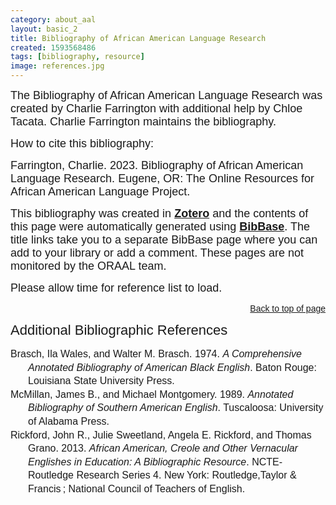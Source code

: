 ```yaml
---
category: about_aal
layout: basic_2
title: Bibliography of African American Language Research
created: 1593568486
tags: [bibliography, resource]
image: references.jpg
---
```

<p><span style="font-size:18px;"><span style="font-family:Arial,Helvetica,sans-serif;">The Bibliography of African American Language Research was created by Charlie Farrington with additional help by Chloe Tacata. Charlie Farrington maintains the bibliography. </span></span></p><p><span style="font-size:18px;"><span style="font-family:Arial,Helvetica,sans-serif;">How to cite this bibliography:</span></span></p><p><span style="font-size:18px;"><span style="font-family:Arial,Helvetica,sans-serif;">Farrington, Charlie. 2023. Bibliography of African American Language Research. </span></span><span style="font-family:Arial,Helvetica,sans-serif;"><span style="font-size:18px;">Eugene, OR: The Online Resources for African American Language Project.</span></span></p><p><span style="font-family:Arial,Helvetica,sans-serif;"><span style="font-size:18px;">This bibliography was created in <strong><a href="https://www.zotero.org/" target="_blank">Zotero</a></strong> and the contents of this page were automatically generated using <a href="https://bibbase.org/" target="_blank"><strong>BibBase</strong></a>. The title links take you to a separate BibBase page where you can add to your library or add a comment. These pages are not monitored by the ORAAL team.</span></span></p><p><span style="font-family:Arial,Helvetica,sans-serif;"><span style="font-size:18px;">Please allow time for reference list to load.</span></span></p> <script src="https://bibbase.org/show?bib=https%3A%2F%2Fbibbase.org%2Fzotero%2FCorpusAAL&jsonp=1"></script><p style="text-align: right;"><span style="font-family:Arial,Helvetica,sans-serif;"><a href="#top">Back to top of page</a></span></p><p><span style="font-size:22px;"><span style="font-family:Trebuchet MS,Helvetica,sans-serif;">Additional Bibliographic References</span></span></p><div class="csl-bib-body" style="line-height: 1.35; margin-left: 2em; text-indent:-2em;"><div class="csl-entry"><span style="font-size:16px;"><span style="font-family:Arial,Helvetica,sans-serif;">Brasch, Ila Wales, and Walter M. Brasch. 1974. <i>A Comprehensive Annotated Bibliography of American Black English</i>. Baton Rouge: Louisiana State University Press.</span></span></div><div class="csl-entry"><span style="font-size:16px;"><span style="font-family:Arial,Helvetica,sans-serif;">McMillan, James B., and Michael Montgomery. 1989. <i>Annotated Bibliography of Southern American English</i>. Tuscaloosa: University of Alabama Press.</span></span></div><div class="csl-entry"><span style="font-size:16px;"><span style="font-family:Arial,Helvetica,sans-serif;">Rickford, John R., Julie Sweetland, Angela E. Rickford, and Thomas Grano. 2013. <i>African American, Creole and Other Vernacular Englishes in Education: A Bibliographic Resource</i>. NCTE-Routledge Research Series 4. New York: Routledge,Taylor &amp; Francis ; National Council of Teachers of English.</span></span></div></div>

